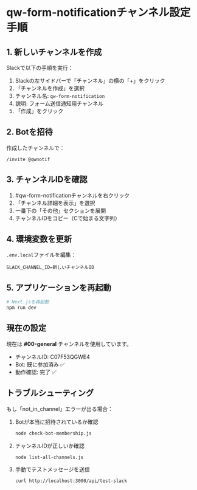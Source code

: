 # qw-form-notificationチャンネル設定手順

## 1. 新しいチャンネルを作成

Slackで以下の手順を実行：

1. Slackの左サイドバーで「チャンネル」の横の「+」をクリック
2. 「チャンネルを作成」を選択
3. チャンネル名: `qw-form-notification`
4. 説明: フォーム送信通知用チャンネル
5. 「作成」をクリック

## 2. Botを招待

作成したチャンネルで：
```
/invite @qwnotif
```

## 3. チャンネルIDを確認

1. #qw-form-notificationチャンネルを右クリック
2. 「チャンネル詳細を表示」を選択
3. 一番下の「その他」セクションを展開
4. チャンネルIDをコピー（Cで始まる文字列）

## 4. 環境変数を更新

`.env.local`ファイルを編集：
```
SLACK_CHANNEL_ID=新しいチャンネルID
```

## 5. アプリケーションを再起動

```bash
# Next.jsを再起動
npm run dev
```

## 現在の設定

現在は **#00-general** チャンネルを使用しています。
- チャンネルID: C07F53QGWE4
- Bot: 既に参加済み ✅
- 動作確認: 完了 ✅

## トラブルシューティング

もし「not_in_channel」エラーが出る場合：

1. Botが本当に招待されているか確認
   ```bash
   node check-bot-membership.js
   ```

2. チャンネルIDが正しいか確認
   ```bash
   node list-all-channels.js
   ```

3. 手動でテストメッセージを送信
   ```bash
   curl http://localhost:3000/api/test-slack
   ```